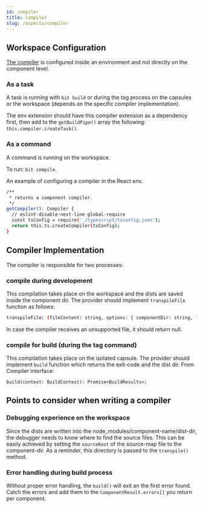 ```yaml
---
id: compiler
title: Compiler
slug: /aspects/compiler
---
```


## Workspace Configuration

[The compiler](https://bit.dev/teambit/compilation/compiler) is configured inside an environment and not directly on the component level.

### As a task

A task is running with `bit build` or during the tag process on the capsules or the workspace (depends on the specific compiler implementation).

The env extension should have this compiler extension as a dependency first, then add to the `getBuildPipe()` array the following: `this.compiler.createTask()`.

### As a command

A command is running on the workspace.

To run: `bit compile`.

An example of configuring a compiler in the React env.

```bash
/**
 * returns a component compiler.
 */
getCompiler(): Compiler {
  // eslint-disable-next-line global-require
  const tsConfig = require('./typescript/tsconfig.json');
  return this.ts.createCompiler(tsConfig);
}
```

## Compiler Implementation

The compiler is responsible for two processes:

### compile during development

This compilation takes place on the workspace and the dists are saved inside the component dir.
The provider should implement `transpileFile` function as follows:

```bash
transpileFile: (fileContent: string, options: { componentDir: string, filePath: string }) => Array<{ outputText: string, outputPath: string }> | null;
```

In case the compiler receives an unsupported file, it should return null.

### compile for build (during the tag command)

This compilation takes place on the isolated capsule.
The provider should implement `build` function which returns the exit-code and the dist dir.
From Compiler interface:

```
build(context: BuildContext): Promise<BuildResults>;
```

## Points to consider when writing a compiler

### Debugging experience on the workspace

Since the dists are written into the node_modules/component-name/dist-dir, the debugger needs to know where to find the source files. This can be easily achieved by setting the `sourceRoot` of the source-map file to the component-dir. As a reminder, this directory is passed to the `transpile()` method.

### Error handling during build process

Without proper error handling, the `build()` will exit an the first error found. Catch the errors and add them to the `ComponentResult.errors[]` you return per component.